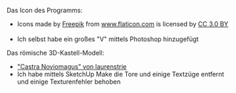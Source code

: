 Das Icon des Programms:<br>
 - <div>Icons made by <a href="http://www.freepik.com" title="Freepik">Freepik</a> from <a href="http://www.flaticon.com" title="Flaticon">www.flaticon.com</a> is licensed by <a href="http://creativecommons.org/licenses/by/3.0/" title="Creative Commons BY 3.0" target="_blank">CC 3.0 BY</a></div><br>
 - Ich selbst habe ein großes "V" mittels Photoshop hinzugefügt
 
Das römische 3D-Kastell-Modell:<br>
 - ["Castra Noviomagus" von laurenstrie](https://3dwarehouse.sketchup.com/model.html?id=9c8a3dd64865b2e46b96c76fba19729c)<br>
 - Ich habe mittels SketchUp Make die Tore und einige Textzüge entfernt und einige Texturenfehler behoben
